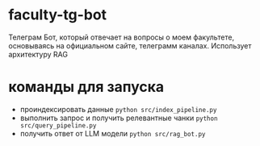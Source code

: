# faculty-tg-bot
Телеграм Бот, который отвечает на вопросы о моем факультете, основываясь на официальном сайте, телеграмм каналах.
Использует архитектуру RAG

# команды для запуска
- проиндексировать данные `python src/index_pipeline.py`
- выполнить запрос и получить релевантные чанки `python src/query_pipeline.py`
- получить ответ от LLM модели `python src/rag_bot.py`